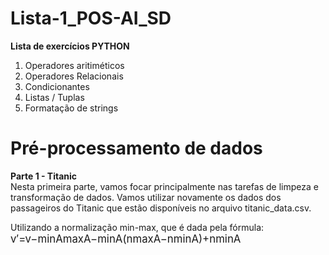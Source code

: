 # Lista-1_POS-AI_SD
<b>Lista de exercícios PYTHON</b>
<ol>
  <li>Operadores aritiméticos</li>
  <li>Operadores Relacionais</li>
  <li>Condicionantes</li>
  <li>Listas / Tuplas</li>
  <li>Formatação de strings</li>
 </ol>

# Pré-processamento de dados
<b>Parte 1 - Titanic</b><br />
Nesta primeira parte, vamos focar principalmente nas tarefas de limpeza e transformação de dados. Vamos utilizar novamente os dados dos passageiros do Titanic que estão disponíveis no arquivo titanic_data.csv.<br />

Utilizando a normalização min-max, que é dada pela fórmula:
<big>v′=v−minAmaxA−minA(nmaxA−nminA)+nminA</big>
